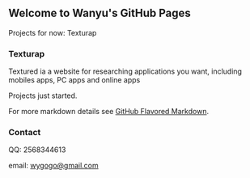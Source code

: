 ## Welcome to Wanyu's GitHub Pages

Projects for now: Texturap

### Texturap

Textured ia a website for researching applications you want, including mobiles apps, PC apps and online apps

Projects just started.

For more markdown details see [GitHub Flavored Markdown](https://guides.github.com/features/mastering-markdown/).

### Contact

QQ: 2568344613

email: wygogo@gmail.com
